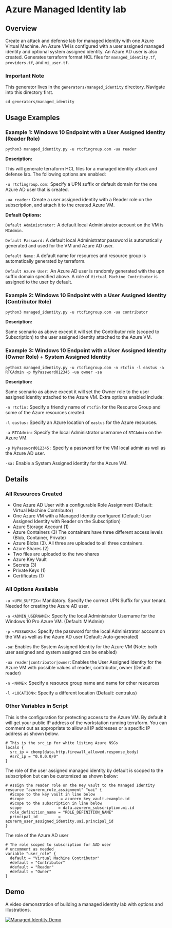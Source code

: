 # Azure Managed Identity lab

## Overview

Create an attack and defense lab for managed identity with one Azure Virtual Machine.  An Azure VM is configured with a user assigned managed identity and optional system assigned identity.  An Azure AD user is also created.  Generates terraform format HCL files for ```managed_identity.tf```,  ```providers.tf```, and ```mi_user.tf```.

### Important Note
This generator lives in the ```generators/managed_identity``` directory.  Navigate into this directory first.
```
cd generators/managed_identity
```

## Usage Examples

### Example 1:  Windows 10 Endpoint with a User Assigned Identity (Reader Role)

```
python3 managed_identity.py -u rtcfingroup.com -ua reader
```

**Description:**

This will generate terraform HCL files for a managed identity attack and defense lab.  The following options are enabled:

```-u rtcfingroup.com:``` Specify a UPN suffix or default domain for the one Azure AD user that is created.

```-ua reader:``` Create a user assigned identity with a Reader role on the subscription, and attach it to the created Azure VM.  

**Default Options:**

```Default Administrator:``` A default local Administrator account on the VM is ```MIAdmin```.

```Default Password:``` A default local Administrator password is automatically generated and used for the VM and Azure AD user.

```Default Name:``` A default name for resources and resource group is automatically generated by terraform.

```Default Azure User:``` An Azure AD user is randomly generated with the upn suffix domain specified above. A role of ```Virtual Machine Contributor``` is assigned to the  user by default.

### Example 2:  Windows 10 Endpoint with a User Assigned Identity (Contributor Role)

```
python3 managed_identity.py -u rtcfingroup.com -ua contributor
```

**Description:**

Same scenario as above except it will set the Contributor role (scoped to Subscription) to the user assigned identity attached to the Azure VM.

### Example 3: Windows 10 Endpoint with a User Assigned Identity (Owner Role) + System Assigned Identity

```
python3 managed_identity.py -u rtcfingroup.com -n rtcfin -l eastus -a RTCAdmin -p MyPassword012345 -ua owner -sa
```

**Description:**

Same scenario as above except it will set the Owner role to the user assigned identity attached to the Azure VM.  Extra options enabled include:

```-n rtcfin:``` Specify a friendly name of ```rtcfin``` for the Resource Group and some of the Azure resources created.

```-l eastus:``` Specify an Azure location of ```eastus``` for the Azure resources.

```-a RTCAdmin:``` Specify the local Administrator username of ```RTCAdmin``` on the Azure VM.

```-p MyPassword012345:``` Specify a password for the VM local admin  as well as the Azure AD user.

```-sa:``` Enable a System Assigned identity for the Azure VM.

## Details

### All Resources Created
* One Azure AD User with a configurable Role Assignment (Default:  Virtual Machine Contributor)
* One Azure VM with a Managed Identity configured (Default:  User Assigned Identity with Reader on the Subscription)
* Azure Storage Account (1)
* Azure Containers (3)
The containers have three different access levels (Blob, Container, Private)
* Azure Blobs (3).  All three are uploaded to all three containers.
* Azure Shares (2)
* Two files are uploaded to the two shares
* Azure Key Vault
* Secrets (3)
* Private Keys (1)
* Certificates (1)

### All Options Available

```-u <UPN_SUFFIX>```:  Mandatory.  Specify the correct UPN Suffix for your tenant.  Needed for creating the Azure AD user.

```-a <ADMIN_USERNAME>```:  Specify the local Administrator Username for the Windows 10 Pro Azure VM. (Default:  MIAdmin)

```-p <PASSWORD>```: Specify the password for the local Administrator account on the VM as well as the Azure AD user (Default:  Auto-generated)

```-sa```: Enables the System Assigned Identity for the Azure VM (Note:  both user assigned and system assigned can be enabled)

```-ua reader|contributor|owner```: Enables the User Assigned Identity for the Azure VM with possible values of reader, contributor, owner (Default:  reader)

```-n <NAME>```:  Specify a resource group name and name for other resources

```-l <LOCATION>```:  Specify a different location (Default: centralus)

### Other Variables in Script

This is the configuration for protecting access to the Azure VM.  By default it will get your public IP address of the workstation running terraform.  You can comment out as appropriate to allow all IP addresses or a specific IP address as shown below.

```
# This is the src_ip for white listing Azure NSGs
locals {
  src_ip = chomp(data.http.firewall_allowed.response_body)
  #src_ip = "0.0.0.0/0"
}
```

The role of the user assigned managed identity by default is scoped to the subscription but can be customized as shown below:

```
# Assign the reader role on the Key vault to the Managed Identity
resource "azurerm_role_assignment" "uai" {
  #Scope to the key vault in line below
  #scope                = azurerm_key_vault.example.id
  #Scope to the subscription in line below
  scope                = data.azurerm_subscription.mi.id
  role_definition_name = "ROLE_DEFINITION_NAME"
  principal_id         = azurerm_user_assigned_identity.uai.principal_id
}
```

The role of the Azure AD user
```
# The role scoped to subscription for AAD user
# uncomment as needed
variable "user_role" {
  default = "Virtual Machine Contributor"
  #default = "Contributor"
  #default = "Reader"
  #default = "Owner"
}
```

## Demo
A video demonstration of building a managed identity lab with options and illustrations.

[![Managed Identity Demo]()](https://youtu.be/yXuGSi0NhLg "Managed Identity Demo")
